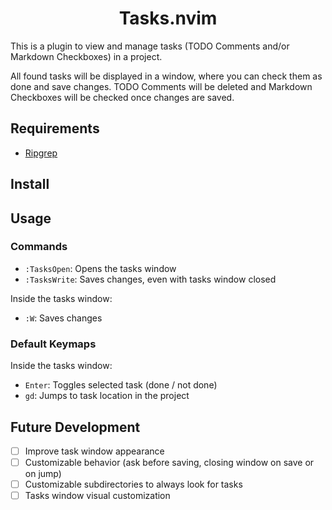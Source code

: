 <h1 align="center">Tasks.nvim</h1>

This is a plugin to view and manage tasks (TODO Comments and/or Markdown Checkboxes) in a project.

All found tasks will be displayed in a window, where you can check them as done and save changes. TODO Comments will be deleted and Markdown Checkboxes will be checked once changes are saved.

## Requirements

- [Ripgrep](https://github.com/BurntSushi/ripgrep)

## Install

## Usage

### Commands

- `:TasksOpen`: Opens the tasks window
- `:TasksWrite`: Saves changes, even with tasks window closed

Inside the tasks window:

- `:W`: Saves changes

### Default Keymaps

Inside the tasks window:

- `Enter`: Toggles selected task (done / not done)
- `gd`: Jumps to task location in the project

## Future Development

- [ ] Improve task window appearance
- [ ] Customizable behavior (ask before saving, closing window on save or on jump)
- [ ] Customizable subdirectories to always look for tasks
- [ ] Tasks window visual customization
